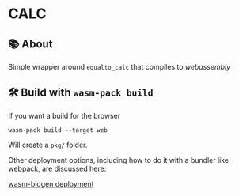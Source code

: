 CALC
====

## 📚 About

Simple wrapper around `equalto_calc` that compiles to _webassembly_

## 🛠️ Build with `wasm-pack build`

If you want a build for the browser

```
wasm-pack build --target web
```

Will create a `pkg/` folder.

Other deployment options, including how to do it with a bundler like webpack, are discussed here:

[wasm-bidgen deployment](https://rustwasm.github.io/docs/wasm-bindgen/reference/deployment.html)
